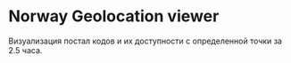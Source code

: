# Norway Geolocation viewer
Визуализация постал кодов и их доступности с определенной точки за 2.5 часа.<br>

